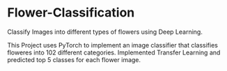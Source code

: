 # Flower-Classification
Classify Images into different types of flowers using Deep Learning.

This Project uses PyTorch to implement an image classifier that classifies floweres into 102 different categories.
Implemented Transfer Learning  and predicted top 5 classes for each flower image.
